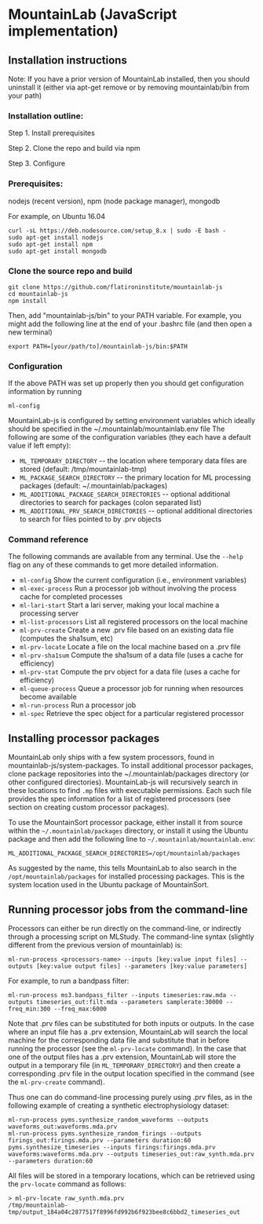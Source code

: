 # MountainLab (JavaScript implementation)

## Installation instructions

Note: If you have a prior version of MountainLab installed, then you should uninstall it (either via apt-get remove or by removing mountainlab/bin from your path)

### Installation outline:
Step 1. Install prerequisites

Step 2. Clone the repo and build via npm

Step 3. Configure

### Prerequisites:
nodejs (recent version), npm (node package manager), mongodb

For example, on Ubuntu 16.04
```
curl -sL https://deb.nodesource.com/setup_8.x | sudo -E bash -
sudo apt-get install nodejs
sudo apt-get install npm
sudo apt-get install mongodb
```
### Clone the source repo and build

```
git clone https://github.com/flatironinstitute/mountainlab-js
cd mountainlab-js
npm install
```
Then, add "mountainlab-js/bin" to your PATH variable.
For example, you might add the following line at the end of your .bashrc file (and then open a new terminal)
```
export PATH=[your/path/to]/mountainlab-js/bin:$PATH
```

### Configuration
If the above PATH was set up properly then you should get configuration information by running
```
ml-config
```

MountainLab-js is configured by setting environment variables which ideally should be specified in the ~/.mountainlab/mountainlab.env file
The following are some of the configuration variables (they each have a default value if left empty):
* `ML_TEMPORARY_DIRECTORY` -- the location where temporary data files are stored (default: /tmp/mountainlab-tmp)
* `ML_PACKAGE_SEARCH_DIRECTORY` -- the primary location for ML processing packages (default: ~/.mountainlab/packages)
* `ML_ADDITIONAL_PACKAGE_SEARCH_DIRECTORIES` -- optional additional directories to search for packages (colon separated list)
* `ML_ADDITIONAL_PRV_SEARCH_DIRECTORIES` -- optional additional directories to search for files pointed to by .prv objects

### Command reference

The following commands are available from any terminal. Use the `--help` flag on any of these commands to get more detailed information.
* `ml-config`  Show the current configuration (i.e., environment variables)
* `ml-exec-process`  Run a processor job without involving the process cache for completed processes
* `ml-lari-start`  Start a lari server, making your local machine a processing server
* `ml-list-processors`  List all registered processors on the local machine
* `ml-prv-create`  Create a new .prv file based on an existing data file (computes the sha1sum, etc)
* `ml-prv-locate`  Locate a file on the local machine based on a .prv file
* `ml-prv-sha1sum`  Compute the sha1sum of a data file (uses a cache for efficiency)
* `ml-prv-stat`  Compute the prv object for a data file (uses a cache for efficiency)
* `ml-queue-process`  Queue a processor job for running when resources become available
* `ml-run-process`  Run a processor job
* `ml-spec`  Retrieve the spec object for a particular registered processor

## Installing processor packages

MountainLab only ships with a few system processors, found in mountainlab-js/system-packages. To install additional processor packages, clone package repositories into the ~/.mountainlab/packages directory (or other configured directories). MountainLab-js will recursively search in these locations to find `.mp` files with executable permissions. Each such file provides the spec information for a list of registered processors (see section on creating custom processor packages).

To use the MountainSort processor package, either install it from source within the `~/.mountainlab/packages` directory, or install it using the Ubuntu package and then add the following line to `~/.mountainlab/mountainlab.env`:
```
ML_ADDITIONAL_PACKAGE_SEARCH_DIRECTORIES=/opt/mountainlab/packages
```
As suggested by the name, this tells MountainLab to also search in the `/opt/mountainlab/packages` for installed processing packages. This is the system location used in the Ubuntu package of MountainSort.

## Running processor jobs from the command-line
Processors can either be run directly on the command-line, or indirectly through a processing script on MLStudy.
The command-line syntax (slightly different from the previous version of mountainlab) is:
```
ml-run-process <processors-name> --inputs [key:value input files] --outputs [key:value output files] --parameters [key:value parameters]
```
For example, to run a bandpass filter:
```
ml-run-process ms3.bandpass_filter --inputs timeseries:raw.mda --outputs timeseries_out:filt.mda --parameters samplerate:30000 --freq_min:300 --freq_max:6000
```
Note that .prv files can be substituted for both inputs or outputs. In the case where an input file has a .prv extension, MountainLab will search the local machine for the corresponding data file and substitute that in before running the processor (see the `ml-prv-locate` command). In the case that one of the output files has a .prv extension, MountainLab will store the output in a temporary file (in `ML_TEMPORARY_DIRECTORY`) and then  create a corresponding .prv file in the output location specified in the command (see the `ml-prv-create` command).

Thus one can do command-line processing purely using .prv files, as in the following example of creating a synthetic electrophysiology dataset:
```
ml-run-process pyms.synthesize_random_waveforms --outputs waveforms_out:waveforms.mda.prv
ml-run-process pyms.synthesize_random_firings --outputs firings_out:firings.mda.prv --parameters duration:60
pyms.synthesize_timeseries --inputs firings:firings.mda.prv waveforms:waveforms.mda.prv --outputs timeseries_out:raw_synth.mda.prv --parameters duration:60
```
All files will be stored in a temporary locations, which can be retrieved using the `prv-locate` command as follows:
```
> ml-prv-locate raw_synth.mda.prv 
/tmp/mountainlab-tmp/output_184a04c2877517f8996fd992b6f923bee8c6bbd2_timeseries_out
```


